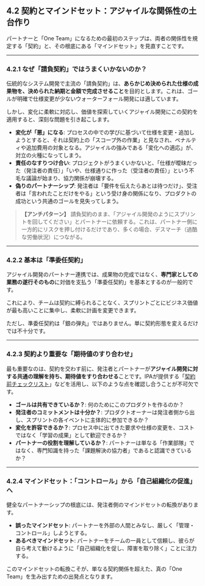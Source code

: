 ## 4.2 契約とマインドセット：アジャイルな関係性の土台作り

パートナーと「One Team」になるための最初のステップは、両者の関係性を規定する「契約」と、その根底にある「マインドセット」を見直すことです。

---

### 4.2.1 なぜ「請負契約」ではうまくいかないのか？

伝統的なシステム開発で主流の「請負契約」は、**あらかじめ決められた仕様の成果物を、決められた納期と金額で完成させること**を目的とします。これは、ゴールが明確で仕様変更が少ないウォーターフォール開発には適しています。

しかし、変化に柔軟に対応し、価値を探索していくアジャイル開発にこの契約を適用すると、深刻な問題を引き起こします。

*   **変化が「悪」になる**: プロセスの中での学びに基づいて仕様を変更・追加しようとすると、それは契約上の「スコープ外の作業」と見なされ、ペナルティや追加費用の対象となる。アジャイルの強みである「変化への適応」が、対立の火種になってしまう。
*   **責任のなすりつけ合い**: プロジェクトがうまくいかないと、「仕様が曖昧だった（発注者の責任）」「いや、仕様通りに作った（受注者の責任）」という不毛な議論が始まり、協力関係が崩壊する。
*   **偽りのパートナーシップ**: 発注者は「要件を伝えたらあとは待つだけ」、受注者は「言われたことだけをやる」という受け身の関係になり、プロダクトの成功という共通のゴールを見失ってしまう。

> **【アンチパターン】**
> 請負契約のまま、「アジャイル開発のようにスプリントを回してください」とパートナーに依頼する。これは、パートナー側に一方的にリスクを押し付けるだけであり、多くの場合、デスマーチ（過酷な労働状況）につながる。

---

### 4.2.2 基本は「準委任契約」

アジャイル開発のパートナー連携では、成果物の完成ではなく、**専門家としての業務の遂行そのもの**に対価を支払う「準委任契約」を基本とするのが一般的です。

これにより、チームは契約に縛られることなく、スプリントごとにビジネス価値が最も高いことに集中し、柔軟に計画を変更できます。

ただし、準委任契約は「銀の弾丸」ではありません。単に契約形態を変えるだけでは不十分です。

---

### 4.2.3 契約より重要な「期待値のすり合わせ」

最も重要なのは、契約を交わす前に、発注者とパートナーが**アジャイル開発に対する共通の理解を持ち、期待値をすり合わせる**ことです。IPAが提供する「[契約前チェックリスト](https://www.ipa.go.jp/files/000083282.pdf)」などを活用し、以下のような点を確認し合うことが不可欠です。

*   **ゴールは共有できているか？**: 何のためにこのプロダクトを作るのか？
*   **発注者のコミットメントは十分か？**: プロダクトオーナーは発注者側から出し、スプリントの各イベントに主体的に参加できるか？
*   **変化を許容できるか？**: プロセス中に出てきた要求や仕様の変更を、コストではなく「学習の成果」として歓迎できるか？
*   **パートナーの役割を理解しているか？**: パートナーは単なる「作業部隊」ではなく、専門知識を持った「課題解決の協力者」であると認識できているか？

---

### 4.2.4 マインドセット：「コントロール」から「自己組織化の促進」へ

健全なパートナーシップの根底には、発注者側のマインドセットの転換があります。

*   **誤ったマインドセット**: パートナーを外部の人間とみなし、厳しく「管理・コントロール」しようとする。
*   **あるべきマインドセット**: パートナーをチームの一員として信頼し、彼らが自ら考えて動けるように「自己組織化を促し、障害を取り除く」ことに注力する。

このマインドセットの転換こそが、単なる契約関係を超えた、真の「One Team」を生み出すための出発点となります。 